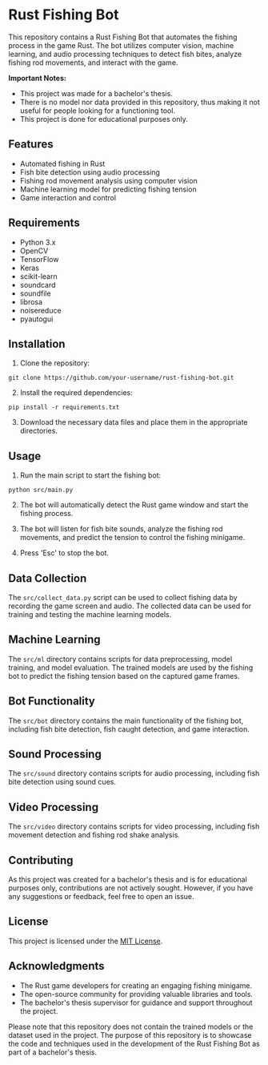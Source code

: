 # Rust Fishing Bot

This repository contains a Rust Fishing Bot that automates the fishing process in the game Rust. The bot utilizes computer vision, machine learning, and audio processing techniques to detect fish bites, analyze fishing rod movements, and interact with the game.

**Important Notes:**
- This project was made for a bachelor's thesis.
- There is no model nor data provided in this repository, thus making it not useful for people looking for a functioning tool.
- This project is done for educational purposes only.

## Features

- Automated fishing in Rust
- Fish bite detection using audio processing
- Fishing rod movement analysis using computer vision
- Machine learning model for predicting fishing tension
- Game interaction and control

## Requirements

- Python 3.x
- OpenCV
- TensorFlow
- Keras
- scikit-learn
- soundcard
- soundfile
- librosa
- noisereduce
- pyautogui

## Installation

1. Clone the repository:

```
git clone https://github.com/your-username/rust-fishing-bot.git
```

2. Install the required dependencies:

```
pip install -r requirements.txt
```

3. Download the necessary data files and place them in the appropriate directories.

## Usage

1. Run the main script to start the fishing bot:

```
python src/main.py
```

2. The bot will automatically detect the Rust game window and start the fishing process.

3. The bot will listen for fish bite sounds, analyze the fishing rod movements, and predict the tension to control the fishing minigame.

4. Press 'Esc' to stop the bot.

## Data Collection

The `src/collect_data.py` script can be used to collect fishing data by recording the game screen and audio. The collected data can be used for training and testing the machine learning models.

## Machine Learning

The `src/ml` directory contains scripts for data preprocessing, model training, and model evaluation. The trained models are used by the fishing bot to predict the fishing tension based on the captured game frames.

## Bot Functionality

The `src/bot` directory contains the main functionality of the fishing bot, including fish bite detection, fish caught detection, and game interaction.

## Sound Processing

The `src/sound` directory contains scripts for audio processing, including fish bite detection using sound cues.

## Video Processing

The `src/video` directory contains scripts for video processing, including fish movement detection and fishing rod shake analysis.

## Contributing

As this project was created for a bachelor's thesis and is for educational purposes only, contributions are not actively sought. However, if you have any suggestions or feedback, feel free to open an issue.

## License

This project is licensed under the [MIT License](LICENSE).

## Acknowledgments

- The Rust game developers for creating an engaging fishing minigame.
- The open-source community for providing valuable libraries and tools.
- The bachelor's thesis supervisor for guidance and support throughout the project.

Please note that this repository does not contain the trained models or the dataset used in the project. The purpose of this repository is to showcase the code and techniques used in the development of the Rust Fishing Bot as part of a bachelor's thesis.